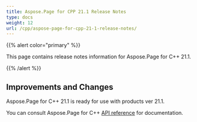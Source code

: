```yaml
---
title: Aspose.Page for CPP 21.1 Release Notes
type: docs
weight: 12
url: /cpp/aspose-page-for-cpp-21-1-release-notes/
---
```


{{% alert color="primary" %}}

This page contains release notes information for Aspose.Page for C++ 21.1.

{{% /alert %}}
## **Improvements and Changes**
Aspose.Page for C++ 21.1 is ready for use with products ver 21.1.


You can consult Aspose.Page for C++ [API reference](https://reference.aspose.com/page/cpp/) for documentation.
